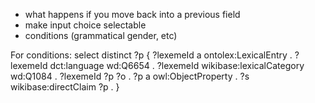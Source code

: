 - what happens if you move back into a previous field
- make input choice selectable
- conditions (grammatical gender, etc)

For conditions:
select distinct ?p {
  ?lexemeId a ontolex:LexicalEntry .
  ?lexemeId dct:language wd:Q6654 .
  ?lexemeId wikibase:lexicalCategory wd:Q1084 .
  ?lexemeId ?p ?o .
  ?p a owl:ObjectProperty .
  ?s wikibase:directClaim ?p .
}
